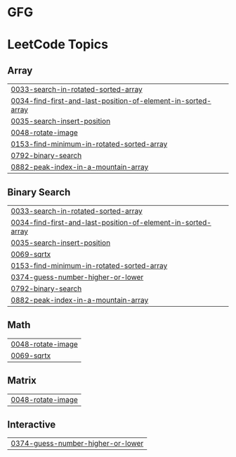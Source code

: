 # GFG
<!---LeetCode Topics Start-->
# LeetCode Topics
## Array
|  |
| ------- |
| [0033-search-in-rotated-sorted-array](https://github.com/safaanwar1122/GFG/tree/master/0033-search-in-rotated-sorted-array) |
| [0034-find-first-and-last-position-of-element-in-sorted-array](https://github.com/safaanwar1122/GFG/tree/master/0034-find-first-and-last-position-of-element-in-sorted-array) |
| [0035-search-insert-position](https://github.com/safaanwar1122/GFG/tree/master/0035-search-insert-position) |
| [0048-rotate-image](https://github.com/safaanwar1122/GFG/tree/master/0048-rotate-image) |
| [0153-find-minimum-in-rotated-sorted-array](https://github.com/safaanwar1122/GFG/tree/master/0153-find-minimum-in-rotated-sorted-array) |
| [0792-binary-search](https://github.com/safaanwar1122/GFG/tree/master/0792-binary-search) |
| [0882-peak-index-in-a-mountain-array](https://github.com/safaanwar1122/GFG/tree/master/0882-peak-index-in-a-mountain-array) |
## Binary Search
|  |
| ------- |
| [0033-search-in-rotated-sorted-array](https://github.com/safaanwar1122/GFG/tree/master/0033-search-in-rotated-sorted-array) |
| [0034-find-first-and-last-position-of-element-in-sorted-array](https://github.com/safaanwar1122/GFG/tree/master/0034-find-first-and-last-position-of-element-in-sorted-array) |
| [0035-search-insert-position](https://github.com/safaanwar1122/GFG/tree/master/0035-search-insert-position) |
| [0069-sqrtx](https://github.com/safaanwar1122/GFG/tree/master/0069-sqrtx) |
| [0153-find-minimum-in-rotated-sorted-array](https://github.com/safaanwar1122/GFG/tree/master/0153-find-minimum-in-rotated-sorted-array) |
| [0374-guess-number-higher-or-lower](https://github.com/safaanwar1122/GFG/tree/master/0374-guess-number-higher-or-lower) |
| [0792-binary-search](https://github.com/safaanwar1122/GFG/tree/master/0792-binary-search) |
| [0882-peak-index-in-a-mountain-array](https://github.com/safaanwar1122/GFG/tree/master/0882-peak-index-in-a-mountain-array) |
## Math
|  |
| ------- |
| [0048-rotate-image](https://github.com/safaanwar1122/GFG/tree/master/0048-rotate-image) |
| [0069-sqrtx](https://github.com/safaanwar1122/GFG/tree/master/0069-sqrtx) |
## Matrix
|  |
| ------- |
| [0048-rotate-image](https://github.com/safaanwar1122/GFG/tree/master/0048-rotate-image) |
## Interactive
|  |
| ------- |
| [0374-guess-number-higher-or-lower](https://github.com/safaanwar1122/GFG/tree/master/0374-guess-number-higher-or-lower) |
<!---LeetCode Topics End-->